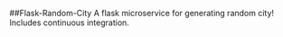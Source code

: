 ##Flask-Random-City
A flask microservice for generating random city! Includes continuous integration.
